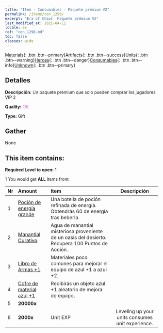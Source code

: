 ```yaml
---
title: "Item - Consumables - Paquete prémium V2"
permalink: /Items/con_1298/
excerpt: "Era of Chaos  Paquete prémium V2"
last_modified_at: 2021-04-11
locale: es
ref: "con_1298.md"
toc: false
classes: wide
---
```

 [Materials](/es/Items/){: .btn .btn--primary}[Artifacts](/es/Items/Artifacts/){: .btn .btn--success}[Units](/es/Items/Units/){: .btn .btn--warning}[Heroes](/es/Items/Heroes/){: .btn .btn--danger}[Consumables](/es/Items/Consumables/){: .btn .btn--info}[Unknown](/es/Items/Unknown/){: .btn .btn--primary}

## Detalles
 **Descripción:** Un paquete prémium que solo pueden comprar los jugadores VIP 2

 **Quality:** <span style="color: #DA70D6">OK</span>

 **Type:** Gift

## Gather

  None

## This item contains:

 **Required Level to open:** 1

 1 You would get **ALL** items  from:

  | Nr | Amount |     Item    | Descripción |
  |:---|:-------|:------------|:-----------:|
  | 1 | [Poción de energía grande](/es/Items/con_706/) | Una botella de poción refinada de energía. Obtendrás 60 de energía tras beberla. | 
  | 2 | [Manantial Curativo](/es/Items/con_1333/) | Agua de manantial misteriosa proveniente de un oasis del desierto. Recupera 100 Puntos de Acción. | 
  | 3 | [Libro de Armas +1](/es/Items/mat_25/) | Materiales poco comunes para mejorar el equipo de azul +1 a azul +2. | 
  | 4 | [Cofre de material azul +1](/es/Items/con_1257/) | Recibirás un objeto azul +1 aleatorio de mejora de equipo. | 
  | 5 |  **20000x** | <i class="fas fa-coins"/> |  | 
  | 6 |  **2000x** | Unit EXP | Leveling up your units consumes unit experience.  | 
